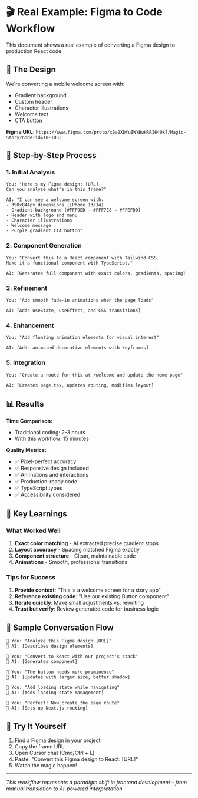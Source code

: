 # 🎬 Real Example: Figma to Code Workflow

This document shows a real example of converting a Figma design to production React code.

## 📱 The Design
We're converting a mobile welcome screen with:
- Gradient background
- Custom header
- Character illustrations  
- Welcome text
- CTA button

**Figma URL**: `https://www.figma.com/proto/xBa2XDYuIWYBuHRRI64Ok7/Magic-Story?node-id=18-1053`

## 🚀 Step-by-Step Process

### 1. Initial Analysis
```
You: "Here's my Figma design: [URL]
Can you analyze what's in this frame?"

AI: "I can see a welcome screen with:
- 390x844px dimensions (iPhone 13/14)
- Gradient background (#FFF9ED → #FFF7E8 → #FFEFD0)
- Header with logo and menu
- Character illustrations
- Welcome message
- Purple gradient CTA button"
```

### 2. Component Generation
```
You: "Convert this to a React component with Tailwind CSS.
Make it a functional component with TypeScript."

AI: [Generates full component with exact colors, gradients, spacing]
```

### 3. Refinement
```
You: "Add smooth fade-in animations when the page loads"

AI: [Adds useState, useEffect, and CSS transitions]
```

### 4. Enhancement
```
You: "Add floating animation elements for visual interest"

AI: [Adds animated decorative elements with keyframes]
```

### 5. Integration
```
You: "Create a route for this at /welcome and update the home page"

AI: [Creates page.tsx, updates routing, modifies layout]
```

## 📊 Results

**Time Comparison:**
- Traditional coding: 2-3 hours
- With this workflow: 15 minutes

**Quality Metrics:**
- ✅ Pixel-perfect accuracy
- ✅ Responsive design included
- ✅ Animations and interactions
- ✅ Production-ready code
- ✅ TypeScript types
- ✅ Accessibility considered

## 🎯 Key Learnings

### What Worked Well
1. **Exact color matching** - AI extracted precise gradient stops
2. **Layout accuracy** - Spacing matched Figma exactly  
3. **Component structure** - Clean, maintainable code
4. **Animations** - Smooth, professional transitions

### Tips for Success
1. **Provide context**: "This is a welcome screen for a story app"
2. **Reference existing code**: "Use our existing Button component"
3. **Iterate quickly**: Make small adjustments vs. rewriting
4. **Trust but verify**: Review generated code for business logic

## 💬 Sample Conversation Flow

```
👤 You: "Analyze this Figma design [URL]"
🤖 AI: [Describes design elements]

👤 You: "Convert to React with our project's stack"
🤖 AI: [Generates component]

👤 You: "The button needs more prominence"  
🤖 AI: [Updates with larger size, better shadow]

👤 You: "Add loading state while navigating"
🤖 AI: [Adds loading state management]

👤 You: "Perfect! Now create the page route"
🤖 AI: [Sets up Next.js routing]
```

## 🚀 Try It Yourself

1. Find a Figma design in your project
2. Copy the frame URL
3. Open Cursor chat (Cmd/Ctrl + L)
4. Paste: "Convert this Figma design to React: [URL]"
5. Watch the magic happen!

---

*This workflow represents a paradigm shift in frontend development - from manual translation to AI-powered interpretation.*
